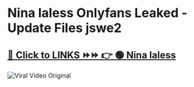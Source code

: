 
 # Nina laless Onlyfans Leaked - Update Files jswe2

## <h2><a href="https://clipsfans.com/Nina_laless&ref=git">🔗 Click to LINKS ⏩⏩ 👉 🟢 Nina laless </a></h2>

<a href="https://clipsfans.com/Nina_laless&ref=git" rel="nofollow" data-target="animated-image.originalLink"><img src="https://i.ibb.co.com/xMMVF88/686577567.gif" alt="Viral Video Original" style="max-width: 100%; display: inline-block;" data-target="animated-image.originalImage"></a>


